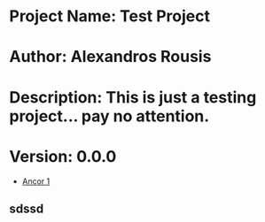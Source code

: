# Project Name: Test Project
# Author: Alexandros Rousis
# Description: This is just a testing project... pay no attention.
# Version: 0.0.0

* [Ancor 1](#ancor-1)
## sdssd
